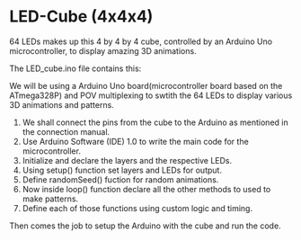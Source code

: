 # LED-Cube (4x4x4)
64 LEDs makes up this 4 by 4 by 4 cube, controlled by an Arduino Uno microcontroller, to display amazing 3D animations.

The LED_cube.ino file contains this:

We will be using a Arduino Uno board(microcontroller board based on the ATmega328P) and POV multiplexing to swtith the 64 LEDs to display various 3D animations and patterns.

1. We shall connect the pins from the cube to the Arduino as mentioned in the connection manual.
2. Use Arduino Software (IDE) 1.0 to write the main code for the microcontroller.
3. Initialize and declare the layers and the respective LEDs.
4. Using setup() function set layers and LEDs for output.
5. Define randomSeed() fuction for random animations.
6. Now inside loop() function declare all the other methods to used to make patterns.
7. Define each of those functions using custom logic and timing.

Then comes the job to setup the Arduino with the cube and run the code.



